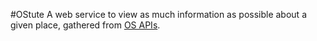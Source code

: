 #OStute
A web service to view as much information as possible about a given place, gathered from [OS APIs](https://apidocs.os.uk).
